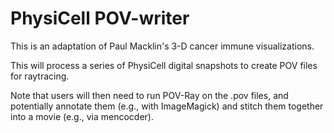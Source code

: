 # PhysiCell POV-writer

This is an adaptation of Paul Macklin's 3-D cancer immune visualizations.

This will process a series of PhysiCell digital snapshots to create POV files for raytracing.

Note that users will then need to run POV-Ray on the .pov files, and potentially annotate them (e.g., with ImageMagick) and stitch them together into a movie (e.g., via mencocder). 

